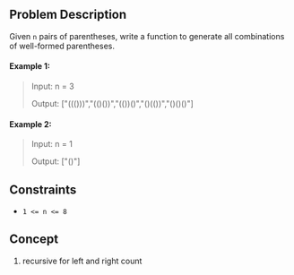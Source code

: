 ## Problem Description

Given `n` pairs of parentheses, write a function to generate all combinations of well-formed parentheses.

#### Example 1:
> Input: n = 3
>
> Output: ["((()))","(()())","(())()","()(())","()()()"]

#### Example 2:
> Input: n = 1
>
> Output: ["()"]

## Constraints

- `1 <= n <= 8`

## Concept
1. recursive for left and right count
